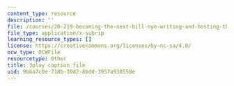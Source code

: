 ```yaml
---
content_type: resource
description: ''
file: /courses/20-219-becoming-the-next-bill-nye-writing-and-hosting-the-educational-show-january-iap-2015/9bba7c0e718b30d28bdd3957a938558e_H5yiAANS0Fc.srt
file_type: application/x-subrip
learning_resource_types: []
license: https://creativecommons.org/licenses/by-nc-sa/4.0/
ocw_type: OCWFile
resourcetype: Other
title: 3play caption file
uid: 9bba7c0e-718b-30d2-8bdd-3957a938558e
---
```

